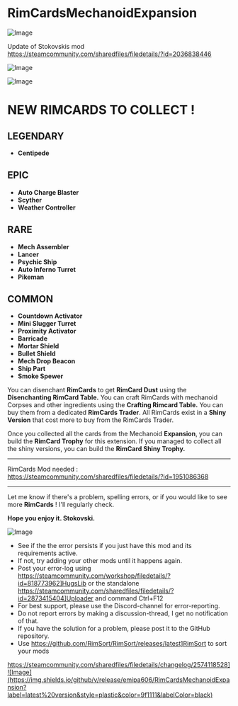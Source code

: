 # RimCardsMechanoidExpansion

![Image](https://i.imgur.com/buuPQel.png)

Update of Stokovskis mod
https://steamcommunity.com/sharedfiles/filedetails/?id=2036838446

![Image](https://i.imgur.com/pufA0kM.png)

	
![Image](https://i.imgur.com/Z4GOv8H.png)

# **NEW RIMCARDS TO COLLECT !**


## **LEGENDARY**
 
- **Centipede**



## **EPIC**


- **Auto Charge Blaster**
- **Scyther**
- **Weather Controller**



## **RARE**


- **Mech Assembler**
- **Lancer**
- **Psychic Ship**
- **Auto Inferno Turret**
- **Pikeman**



## **COMMON**


- **Countdown Activator**
- **Mini Slugger Turret**
- **Proximity Activator**
- **Barricade**
- **Mortar Shield**
- **Bullet Shield**
- **Mech Drop Beacon**
- **Ship Part**
- **Smoke Spewer**




You can disenchant **RimCards** to get **RimCard Dust** using the **Disenchanting RimCard Table.** You can craft RimCards with mechanoid Corpses and other ingredients using the **Crafting Rimcard Table.** You can buy them from a dedicated **RimCards Trader**. All RimCards exist in a **Shiny Version** that cost more to buy from the RimCards Trader.

Once you collected all the cards from the Mechanoid **Expansion**, you can build the **RimCard Trophy** for this extension. If you managed to collect all the shiny versions, you can build the **RimCard Shiny Trophy.**

-------------------

RimCards Mod needed : 
https://steamcommunity.com/sharedfiles/filedetails/?id=1951086368

-------------------

Let me know if there's a problem, spelling errors, or if you would like to see more **RimCards** !
I'll regularly check.

**Hope you enjoy it.
Stokovski.**

![Image](https://i.imgur.com/PwoNOj4.png)



-  See if the the error persists if you just have this mod and its requirements active.
-  If not, try adding your other mods until it happens again.
-  Post your error-log using https://steamcommunity.com/workshop/filedetails/?id=818773962]HugsLib or the standalone https://steamcommunity.com/sharedfiles/filedetails/?id=2873415404]Uploader and command Ctrl+F12
-  For best support, please use the Discord-channel for error-reporting.
-  Do not report errors by making a discussion-thread, I get no notification of that.
-  If you have the solution for a problem, please post it to the GitHub repository.
-  Use https://github.com/RimSort/RimSort/releases/latest]RimSort to sort your mods



https://steamcommunity.com/sharedfiles/filedetails/changelog/2574118528]![Image](https://img.shields.io/github/v/release/emipa606/RimCardsMechanoidExpansion?label=latest%20version&style=plastic&color=9f1111&labelColor=black)

